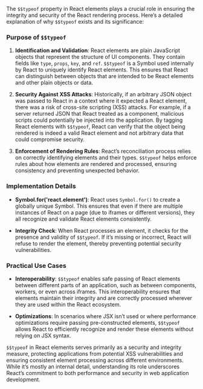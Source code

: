 The `$$typeof` property in React elements plays a crucial role in ensuring the integrity and security of the React rendering process. Here’s a detailed explanation of why `$$typeof` exists and its significance:

### Purpose of `$$typeof`

1. **Identification and Validation**: React elements are plain JavaScript objects that represent the structure of UI components. They contain fields like `type`, `props`, `key`, and `ref`. `$$typeof` is a Symbol used internally by React to uniquely identify React elements. This ensures that React can distinguish between objects that are intended to be React elements and other plain objects or data.

2. **Security Against XSS Attacks**: Historically, if an arbitrary JSON object was passed to React in a context where it expected a React element, there was a risk of cross-site scripting (XSS) attacks. For example, if a server returned JSON that React treated as a component, malicious scripts could potentially be injected into the application. By tagging React elements with `$$typeof`, React can verify that the object being rendered is indeed a valid React element and not arbitrary data that could compromise security.

3. **Enforcement of Rendering Rules**: React’s reconciliation process relies on correctly identifying elements and their types. `$$typeof` helps enforce rules about how elements are rendered and processed, ensuring consistency and preventing unexpected behavior.

### Implementation Details

- **Symbol.for('react.element')**: React uses `Symbol.for()` to create a globally unique Symbol. This ensures that even if there are multiple instances of React on a page (due to iframes or different versions), they all recognize and validate React elements consistently.

- **Integrity Check**: When React processes an element, it checks for the presence and validity of `$$typeof`. If it’s missing or incorrect, React will refuse to render the element, thereby preventing potential security vulnerabilities.

### Practical Use Cases

- **Interoperability**: `$$typeof` enables safe passing of React elements between different parts of an application, such as between components, workers, or even across iframes. This interoperability ensures that elements maintain their integrity and are correctly processed wherever they are used within the React ecosystem.

- **Optimizations**: In scenarios where JSX isn’t used or where performance optimizations require passing pre-constructed elements, `$$typeof` allows React to efficiently recognize and render these elements without relying on JSX syntax.



`$$typeof` in React elements serves primarily as a security and integrity measure, protecting applications from potential XSS vulnerabilities and ensuring consistent element processing across different environments. While it’s mostly an internal detail, understanding its role underscores React’s commitment to both performance and security in web application development.
